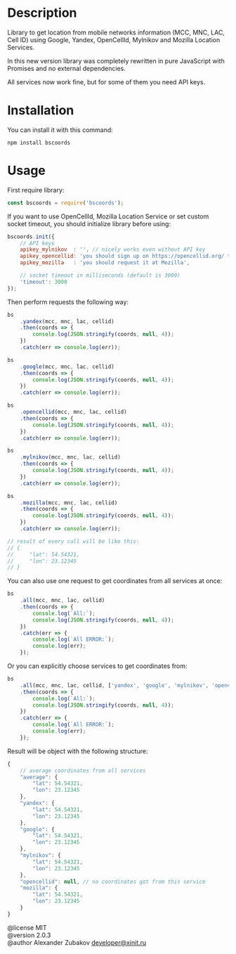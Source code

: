 # Description

Library to get location from mobile networks information (MCC, MNC, LAC,
Cell ID) using Google, Yandex, OpenCellId, Mylnikov and Mozilla Location
Services.

In this new version library was completely rewritten in pure JavaScript with
Promises and no external dependencies.

All services now work fine, but for some of them you need API keys.


# Installation

You can install it with this command:

    npm install bscoords


# Usage

First require library:

```JavaScript
const bscoords = require('bscoords');
```

If you want to use OpenCellId, Mozilla Location Service or set custom socket
timeout, you should initialize library before using:

```JavaScript
bscoords.init({
    // API keys
    apikey_mylnikov  : '', // nicely works even without API key
    apikey_opencellid: 'you should sign up on https://opencellid.org/ to get this',
    apikey_mozilla   : 'you should request it at Mozilla',

    // socket timeout in milliseconds (default is 3000)
    'timeout': 3000
});
```


Then perform requests the following way:

```JavaScript
bs
    .yandex(mcc, mnc, lac, cellid)
    .then(coords => {
        console.log(JSON.stringify(coords, null, 4));
    })
    .catch(err => console.log(err));

bs
    .google(mcc, mnc, lac, cellid)
    .then(coords => {
        console.log(JSON.stringify(coords, null, 4));
    })
    .catch(err => console.log(err));

bs
    .opencellid(mcc, mnc, lac, cellid)
    .then(coords => {
        console.log(JSON.stringify(coords, null, 4));
    })
    .catch(err => console.log(err));

bs
    .mylnikov(mcc, mnc, lac, cellid)
    .then(coords => {
        console.log(JSON.stringify(coords, null, 4));
    })
    .catch(err => console.log(err));

bs
    .mozilla(mcc, mnc, lac, cellid)
    .then(coords => {
        console.log(JSON.stringify(coords, null, 4));
    })
    .catch(err => console.log(err));

// result of every call will be like this:
// {
//     "lat": 54.54321,
//     "lon": 23.12345
// }
```


You can also use one request to get coordinates from all services at once:

```JavaScript
bs
    .all(mcc, mnc, lac, cellid)
    .then(coords => {
        console.log(`All:`);
        console.log(JSON.stringify(coords, null, 4));
    })
    .catch(err => {
        console.log(`All ERROR:`);
        console.log(err);
    });
```


Or you can explicitly choose services to get coordinates from:

```JavaScript
bs
    .all(mcc, mnc, lac, cellid, ['yandex', 'google', 'mylnikov', 'opencellid', 'mozilla'])
    .then(coords => {
        console.log(`All:`);
        console.log(JSON.stringify(coords, null, 4));
    })
    .catch(err => {
        console.log(`All ERROR:`);
        console.log(err);
    });
```


Result will be object with the following structure:

```JavaScript
{
    // average coordinates from all services
    "average": {
        "lat": 54.54321,
        "lon": 23.12345
    },
    "yandex": {
        "lat": 54.54321,
        "lon": 23.12345
    },
    "google": {
        "lat": 54.54321,
        "lon": 23.12345
    },
    "mylnikov": {
        "lat": 54.54321,
        "lon": 23.12345
    },
    "opencellid": null, // no coordinates got from this service
    "mozilla": {
        "lat": 54.54321,
        "lon": 23.12345
    }
}
```


@license MIT \
@version 2.0.3 \
@author Alexander Zubakov <developer@xinit.ru>
